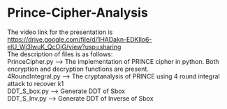 # Prince-Cipher-Analysis
The video link for the presentation is https://drive.google.com/file/d/1HADakn-EDKllo6-elU_Wj3lwuK_QcOjG/view?usp=sharing<br>
The description of files is as follows: <br>
PrinceCipher.py --> The implementation of PRINCE cipher in python. Both encryption and decryption functions are present. <br>
4RoundIntegral.py --> The cryptanalysis of PRINCE using 4 round integral attack to recover k1 <br>
DDT_S_box.py --> Generate DDT of Sbox <br>
DDT_S_Inv.py --> Generate DDT of Inverse of Sbox

